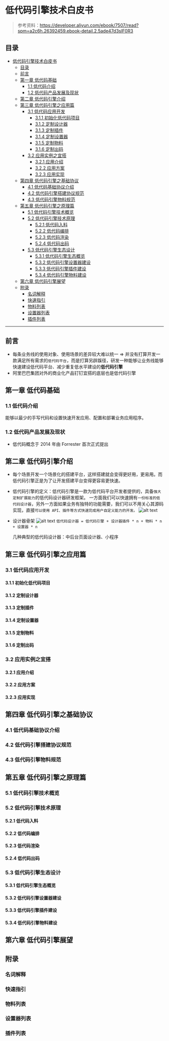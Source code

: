 # 低代码引擎技术白皮书

> 参考资料：https://developer.aliyun.com/ebook/7507/read?spm=a2c6h.26392459.ebook-detail.2.5ade47d3slF0R3

## 目录

- [低代码引擎技术白皮书](#低代码引擎技术白皮书)
  - [目录](#目录)
  - [前言](#前言)
  - [第一章 低代码基础](#第一章-低代码基础)
    - [1.1 低代码介绍](#11-低代码介绍)
    - [1.2 低代码产品发展及现状](#12-低代码产品发展及现状)
  - [第二章 低代码引擎介绍](#第二章-低代码引擎介绍)
  - [第三章 低代码引擎之应用篇](#第三章-低代码引擎之应用篇)
    - [3.1 低代码应用开发](#31-低代码应用开发)
      - [3.1.1 初始化低代码项目](#311-初始化低代码项目)
      - [3.1.2 定制设计器](#312-定制设计器)
      - [3.1.3 定制插件](#313-定制插件)
      - [3.1.4 定制设置器](#314-定制设置器)
      - [3.1.5 定制物料](#315-定制物料)
      - [3.1.6 定制出码](#316-定制出码)
    - [3.2 应用实例之宜搭](#32-应用实例之宜搭)
      - [3.2.1 应用介绍](#321-应用介绍)
      - [3.2.2 应用方案](#322-应用方案)
      - [3.2.3 应用实现](#323-应用实现)
  - [第四章 低代码引擎之基础协议](#第四章-低代码引擎之基础协议)
    - [4.1 低代码基础协议介绍](#41-低代码基础协议介绍)
    - [4.2 低代码引擎搭建协议规范](#42-低代码引擎搭建协议规范)
    - [4.3 低代码引擎物料规范](#43-低代码引擎物料规范)
  - [第五章 低代码引擎之原理篇](#第五章-低代码引擎之原理篇)
    - [5.1 低代码引擎技术概览](#51-低代码引擎技术概览)
    - [5.2 低代码引擎技术原理](#52-低代码引擎技术原理)
      - [5.2.1 低代码入料](#521-低代码入料)
      - [5.2.2 低代码编排](#522-低代码编排)
      - [5.2.3 低代码渲染](#523-低代码渲染)
      - [5.2.4 低代码出码](#524-低代码出码)
    - [5.3 低代码引擎生态设计](#53-低代码引擎生态设计)
      - [5.3.1 低代码引擎生态概览](#531-低代码引擎生态概览)
      - [5.3.2 低代码引擎设置器建设](#532-低代码引擎设置器建设)
      - [5.3.3 低代码引擎插件建设](#533-低代码引擎插件建设)
      - [5.3.4 低代码引擎物料建设](#534-低代码引擎物料建设)
  - [第六章 低代码引擎展望](#第六章-低代码引擎展望)
  - [附录](#附录)
    - [名词解释](#名词解释)
    - [快速指引](#快速指引)
    - [物料列表](#物料列表)
    - [设置器列表](#设置器列表)
    - [插件列表](#插件列表)

---

## 前言

- 每条业务线的使用对象、使用场景的差异较大难以统一 => 并没有打算开发一款满足所有需求的`低代码平台`，而是打算另辟蹊径，研发一种能够让业务线能够快速建设低代码平台、减少重复低水平建设的**低代码引擎**
- 阿里巴巴集团对外的商业化产品钉钉宜搭的底层也是低代码引擎

## 第一章 低代码基础

### 1.1 低代码介绍

能够以最少的手写代码和设置快速开发应用、配置和部署业务应用程序。

### 1.2 低代码产品发展及现状

- 低代码概念于 2014 年由 Forrester 首次正式提出

## 第二章 低代码引擎介绍

- 每个场景开发一个场景化的搭建平台，这样搭建就会变得更好用，更易用。而低代码引擎正是为了让开发搭建平台变得更容易更快速。
- 低代码引擎的定义：低代码引擎是一款为低代码平台开发者提供的，具备`强大定制扩展能力`的低代码设计器研发框架。
  一方面我们可以快速拥有`一份标准的低代码设计器`，另外一方面如果业务有独特的功能需要，我们可以不用关心其源码实现，直接`可以使用 API、插件等方式快速完成用户自定义能力的开发。`
  ![alt text](image.png)
- 设计器骨架
  ![alt text](image-1.png)
  `低代码设计器 = 低代码引擎 + 设计器插件 * n + 物料 * n + 设置器 * n`

  几种典型的低代码设计器：中后台页面设计器、小程序

## 第三章 低代码引擎之应用篇

### 3.1 低代码应用开发

#### 3.1.1 初始化低代码项目

<!-- 如何创建和初始化一个低代码项目 -->

#### 3.1.2 定制设计器

<!-- 如何定制和配置低代码设计器界面 -->

#### 3.1.3 定制插件

<!-- 如何开发和集成自定义插件 -->

#### 3.1.4 定制设置器

<!-- 如何创建和配置属性设置器 -->

#### 3.1.5 定制物料

<!-- 如何开发和注册自定义组件物料 -->

#### 3.1.6 定制出码

<!-- 如何配置代码生成模板和规则 -->

### 3.2 应用实例之宜搭

#### 3.2.1 应用介绍

<!-- 宜搭平台的功能特点和应用场景 -->

#### 3.2.2 应用方案

<!-- 宜搭的技术架构和解决方案 -->

#### 3.2.3 应用实现

<!-- 宜搭的具体实现细节和技术要点 -->

## 第四章 低代码引擎之基础协议

### 4.1 低代码基础协议介绍

<!-- 低代码标准协议的概述和重要性 -->

### 4.2 低代码引擎搭建协议规范

<!-- 搭建协议的详细规范和使用方法 -->

### 4.3 低代码引擎物料规范

<!-- 物料协议的标准定义和实现要求 -->

## 第五章 低代码引擎之原理篇

### 5.1 低代码引擎技术概览

<!-- 低代码引擎的整体技术架构概览 -->

### 5.2 低代码引擎技术原理

#### 5.2.1 低代码入料

<!-- 物料注册、管理和加载机制 -->

#### 5.2.2 低代码编排

<!-- 可视化编排的实现原理和核心算法 -->

#### 5.2.3 低代码渲染

<!-- 页面渲染引擎的工作原理和性能优化 -->

#### 5.2.4 低代码出码

<!-- 代码生成的原理、模板引擎和优化策略 -->

### 5.3 低代码引擎生态设计

#### 5.3.1 低代码引擎生态概览

<!-- 生态系统的整体架构和组成部分 -->

#### 5.3.2 低代码引擎设置器建设

<!-- 设置器生态的设计理念和开发规范 -->

#### 5.3.3 低代码引擎插件建设

<!-- 插件生态的架构设计和开发指南 -->

#### 5.3.4 低代码引擎物料建设

<!-- 物料生态的建设方案和管理机制 -->

## 第六章 低代码引擎展望

<!-- 低代码技术的未来发展趋势和技术展望 -->

## 附录

### 名词解释

<!-- 技术术语和概念的详细解释 -->

### 快速指引

<!-- 快速上手指南和常用操作说明 -->

### 物料列表

<!-- 可用物料组件的完整清单和说明 -->

### 设置器列表

<!-- 可用设置器的类型和使用说明 -->

### 插件列表

<!-- 官方和社区插件的清单和功能介绍 -->
